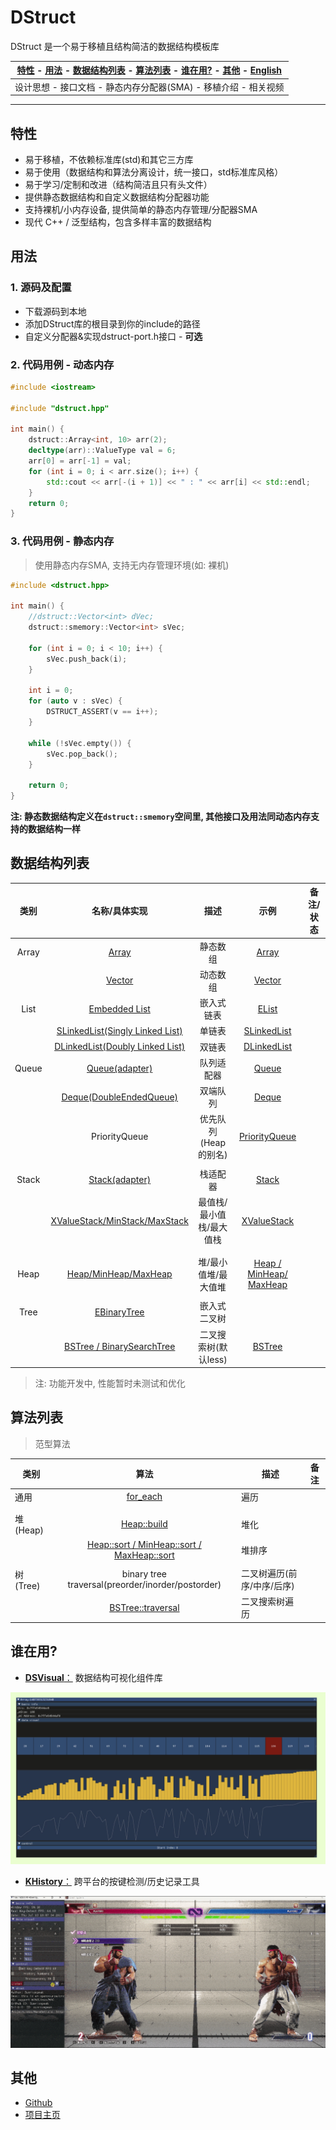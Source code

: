 # DStruct

DStruct 是一个易于移植且结构简洁的数据结构模板库

| [特性](#特性) - [用法](#用法) -  [数据结构列表](#数据结构列表) - [算法列表](#算法列表) - [谁在用?](#谁在用) - [其他](#其他) - [ English](README.en.md) |
| ------------------------------------------------------------ |
| 设计思想 - 接口文档 - 静态内存分配器(SMA) - 移植介绍 - 相关视频 |

---

## 特性

- 易于移植，不依赖标准库(std)和其它三方库
- 易于使用（数据结构和算法分离设计，统一接口，std标准库风格）
- 易于学习/定制和改进（结构简洁且只有头文件）
- 提供静态数据结构和自定义数据结构分配器功能
- 支持裸机/小内存设备, 提供简单的静态内存管理/分配器SMA
- 现代 C++ / 泛型结构，包含多样丰富的数据结构


## 用法

### 1. 源码及配置

- 下载源码到本地
- 添加DStruct库的根目录到你的include的路径
- 自定义分配器&实现dstruct-port.h接口 - **可选**

### 2. 代码用例 - 动态内存

```cpp
#include <iostream>

#include "dstruct.hpp"

int main() {
    dstruct::Array<int, 10> arr(2);
    decltype(arr)::ValueType val = 6;
    arr[0] = arr[-1] = val;
    for (int i = 0; i < arr.size(); i++) {
        std::cout << arr[-(i + 1)] << " : " << arr[i] << std::endl;
    }
    return 0;
}
```

### 3. 代码用例 - 静态内存

> 使用静态内存SMA, 支持无内存管理环境(如: 裸机)

```cpp
#include <dstruct.hpp>

int main() {
    //dstruct::Vector<int> dVec;
    dstruct::smemory::Vector<int> sVec;

    for (int i = 0; i < 10; i++) {
        sVec.push_back(i);
    }

    int i = 0;
    for (auto v : sVec) {
        DSTRUCT_ASSERT(v == i++);
    }

    while (!sVec.empty()) {
        sVec.pop_back();
    }

    return 0;
}
```



**注: 静态数据结构定义在`dstruct::smemory`空间里, 其他接口及用法同动态内存支持的数据结构一样**



## 数据结构列表

| 类别  |             名称/具体实现              |           描述           |                             示例                             | 备注/状态 |
| :---: | :---------------------------: | :----------------------: | :----------------------------------------------------------: | --------- |
| Array |             [Array](https://github.com/Sunrisepeak/DStruct/tree/main/core/ds/array/Array.hpp)             |         静态数组         |                 [Array](https://github.com/Sunrisepeak/DStruct/tree/main/examples/array/array.cpp)                  |           |
|       |            [Vector](https://github.com/Sunrisepeak/DStruct/tree/main/core/ds/array/Vector.hpp)             |         动态数组         |                [Vector](https://github.com/Sunrisepeak/DStruct/tree/main/examples/array/vector.cpp)                 |           |
| List  |     [Embedded List](https://github.com/Sunrisepeak/DStruct/tree/main/core/ds/linked-list/EmbeddedList.hpp)      |        嵌入式链表        |             [EList](https://github.com/Sunrisepeak/DStruct/tree/main/examples/linked-list/embedded_list.cpp)              |           |
|       |   [SLinkedList(Singly Linked List)](https://github.com/Sunrisepeak/DStruct/tree/main/core/ds/linked-list/SinglyLinkedList.hpp)   |          单链表          |           [SLinkedList](https://github.com/Sunrisepeak/DStruct/tree/main/examples/linked-list/single_linked_list.cpp)           |           |
|       |   [DLinkedList(Doubly Linked List)](https://github.com/Sunrisepeak/DStruct/tree/main/core/ds/linked-list/DoublyLinkedList.hpp)   |          双链表          |           [DLinkedList](https://github.com/Sunrisepeak/DStruct/tree/main/examples/linked-list/double_linked_list.cpp)           |           |
| Queue |             [Queue(adapter)](https://github.com/Sunrisepeak/DStruct/tree/main/core/ds/queue/Queue.hpp)             |           队列适配器           |                 [Queue](https://github.com/Sunrisepeak/DStruct/tree/main/examples/queue/queue.cpp)                  |           |
|       |    [Deque(DoubleEndedQueue)](https://github.com/Sunrisepeak/DStruct/tree/main/core/ds/queue/DoubleEndedQueue.hpp)    |         双端队列         |                 [Deque](https://github.com/Sunrisepeak/DStruct/tree/main/examples/queue/deque.cpp)                  |           |
|       |         PriorityQueue         |   优先队列(Heap的别名)   |    [PriorityQueue](https://github.com/Sunrisepeak/DStruct/tree/main/examples/heap.cpp)   |           |
|       |                               |                          |                                                              |           |
| Stack |             [Stack(adapter)](https://github.com/Sunrisepeak/DStruct/tree/main/core/ds/stack/Stack.hpp)             |            栈适配器            |                 [Stack](https://github.com/Sunrisepeak/DStruct/tree/main/examples/stack/stack.cpp)                  |           |
|       | [XValueStack/MinStack/MaxStack](https://github.com/Sunrisepeak/DStruct/tree/main/core/ds/stack/XValueStack.hpp) | 最值栈/最小值栈/最大值栈 |        [XValueStack](https://github.com/Sunrisepeak/DStruct/tree/main/examples/stack/xvalue_stack.cpp)        |           |
|       |                               |                          |                                                              |           |
|       |                               |                          |                                                              |           |
| Heap  |     [Heap/MinHeap/MaxHeap](https://github.com/Sunrisepeak/DStruct/tree/main/core/ds/Heap.hpp)      |   堆/最小值堆/最大值堆   | [Heap / MinHeap/ MaxHeap](https://github.com/Sunrisepeak/DStruct/tree/main/examples/heap.cpp) |           |
|       |                               |                          |                                                              |           |
| Tree  |           [EBinaryTree](https://github.com/Sunrisepeak/DStruct/tree/main/core/ds/tree/EmbeddedBinaryTree.hpp)            | 嵌入式二叉树 |                                                              |           |
|       |            [BSTree / BinarySearchTree](https://github.com/Sunrisepeak/DStruct/tree/main/core/ds/tree/BinarySearchTree.hpp)            |   二叉搜索树(默认less)   |          [BSTree](https://github.com/Sunrisepeak/DStruct/tree/main/examples/binary_search_tree.cpp)           |           |

> 注: 功能开发中, 性能暂时未测试和优化



## 算法列表

> 范型算法

| 类别     |                             算法                             | 描述                       | 备注 |
| -------- | :----------------------------------------------------------: | -------------------------- | ---- |
| 通用     |         [for_each](https://github.com/Sunrisepeak/DStruct/tree/main/examples/algorithms/for_each.cpp)         | 遍历                       |      |
|          |                                                              |                            |      |
|          |                                                              |                            |      |
| 堆(Heap) |       [Heap::build](https://github.com/Sunrisepeak/DStruct/tree/main/examples/algorithms/heap_algo.cpp)       | 堆化                       |      |
|          | [Heap::sort / MinHeap::sort / MaxHeap::sort](https://github.com/Sunrisepeak/DStruct/tree/main/examples/algorithms/heap_algo.cpp#L31) | 堆排序                     |      |
|          |                                                              |                            |      |
| 树(Tree) |      binary tree traversal(preorder/inorder/postorder)       | 二叉树遍历(前序/中序/后序) |      |
|          |     [BSTree::traversal](https://github.com/Sunrisepeak/DStruct/tree/main/examples/binary_search_tree.cpp#L35)     | 二叉搜索树遍历             |      |




## 谁在用?

- [**DSVisual**：](https://github.com/Sunrisepeak/DSVisual) 数据结构可视化组件库

![](https://github.com/Sunrisepeak/DSVisual/blob/main/docs/imgs/dsvisual_effect.readme.png)

- [**KHistory**：](https://github.com/Sunrisepeak/KHistory) 跨平台的按键检测/历史记录工具

![](https://github.com/Sunrisepeak/KHistory/blob/main/docs/imgs/khistory-gamepad.demo.gif)

## 其他

  - [Github](https://github.com/Sunrisepeak)
  - [项目主页](https://github.com/Sunrisepeak/DStruct)

